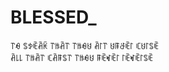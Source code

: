 # BLESSED_



꓅ꆂ ꌚꉣꍟꋫꀗ ꓅ꑛꋫ꓅ ꓅ꑛꆂꐇ ꋫ꒓꓅ ꐇꁹꁕꍟ꒓ ꏸꐇ꒓ꌚꍟ  
 ꋫ꒒꒒ ꓅ꑛꋫ꓅ ꏸꋫꁹꌚ꓅ ꓅ꑛꆂꐇ ꁹꍟꏝꍟ꒓ ꒓ꍟꏝꍟ꒓ꌚꍟ
 
 
 
 
 
 
 
